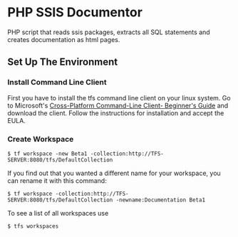 # PHP SSIS Documentor
PHP script that reads ssis packages, extracts all SQL statements and creates documentation as html pages.

## Set Up The Environment

### Install Command Line Client
First you have to install the tfs command line client on your linux system. Go to Microsoft's [Cross-Platform Command-Line Client- Beginner's Guide](https://msdn.microsoft.com/en-us/library/hh873092.aspx) and download the client. Follow the instructions for installation and accept the EULA.

### Create Workspace

```
$ tf workspace -new Beta1 -collection:http://TFS-SERVER:8080/tfs/DefaultCollection
```

If you find out that you wanted a different name for your workspace, you can rename it with this command:
```
$ tf workspace -collection:http://TFS-SERVER:8080/tfs/DefaultCollection -newname:Documentation Beta1
```

To see a list of all workspaces use
```
$ tfs workspaces
```
